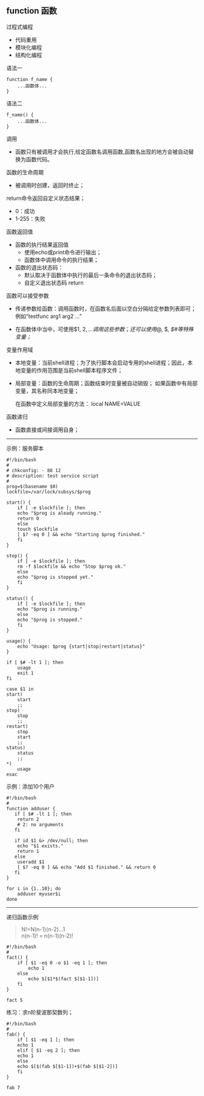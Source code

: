 ## function  函数

过程式编程
- 代码重用
- 模块化编程
- 结构化编程

语法一
```
function f_name {
	...函数体...
}
```
语法二
```
f_name() {
	...函数体...
}
```

调用
- 函数只有被调用才会执行,给定函数名调用函数,函数名出现的地方会被自动替换为函数代码。

函数的生命周期
- 被调用时创建，返回时终止；

return命令返回自定义状态结果；
- 0：成功
- 1-255：失败

函数返回值
- 函数的执行结果返回值
	- 使用echo或print命令进行输出；
	- 函数体中调用命令的执行结果；
- 	函数的退出状态码：
    -  默认取决于函数体中执行的最后一条命令的退出状态码；
	-  自定义退出状态码
			return

函数可以接受参数

- 传递参数给函数：调用函数时，在函数名后面以空白分隔给定参数列表即可；例如“testfunc arg1 arg2 ...”

- 在函数体中当中，可使用$1, $2, ...调用这些参数；还可以使用$@, $*, $#等特殊变量；*

变量作用域
- 本地变量：当前shell进程；为了执行脚本会启动专用的shell进程；因此，本地变量的作用范围是当前shell脚本程序文件；
- 局部变量：函数的生命周期；函数结束时变量被自动销毁；
	如果函数中有局部变量，其名称同本地变量；

    在函数中定义局部变量的方法：
		local NAME=VALUE

函数递归
- 函数直接或间接调用自身；

---

示例：服务脚本

```
#!/bin/bash
#
# chkconfig: - 88 12
# description: test service script
#
prog=$(basename $0)
lockfile=/var/lock/subsys/$prog

start() {
    if [ -e $lockfile ]; then
	echo "$prog is aleady running."
	return 0
    else
	touch $lockfile
	[ $? -eq 0 ] && echo "Starting $prog finished."
    fi
}

stop() {
    if [ -e $lockfile ]; then
	rm -f $lockfile && echo "Stop $prog ok."
    else
	echo "$prog is stopped yet."
    fi
}

status() {
    if [ -e $lockfile ]; then
	echo "$prog is running."
    else
	echo "$prog is stopped."
    fi
}

usage() {
    echo "Usage: $prog {start|stop|restart|status}"
}

if [ $# -lt 1 ]; then
    usage
    exit 1
fi

case $1 in
start)
	start
	;;
stop)
	stop
	;;
restart)
	stop
	start
	;;
status)
	status
	;;
*)
	usage
esac
```

示例：添加10个用户

```
#!/bin/bash
#
function adduser {
   if [ $# -lt 1 ]; then
	return 2
	# 2: no arguments
   fi

   if id $1 &> /dev/null; then
	echo "$1 exists."
	return 1
   else
	useradd $1
	[ $? -eq 0 ] && echo "Add $1 finished." && return 0
   fi
}

for i in {1..10}; do
    adduser myuser$i
done
```

---
递归函数示例

> N!=N(n-1)(n-2)...1\
	n(n-1)! = n(n-1)(n-2)!

```
#!/bin/bash
#
fact() {
    if [ $1 -eq 0 -o $1 -eq 1 ]; then
		echo 1
    else
		echo $[$1*$(fact $[$1-1])]
    fi
}

fact 5
```

练习：求n阶斐波那契数列；
```
#!/bin/bash
#
fab() {
    if [ $1 -eq 1 ]; then
	echo 1
    elif [ $1 -eq 2 ]; then
	echo 1
    else
	echo $[$(fab $[$1-1])+$(fab $[$1-2])]
    fi
}

fab 7
```
